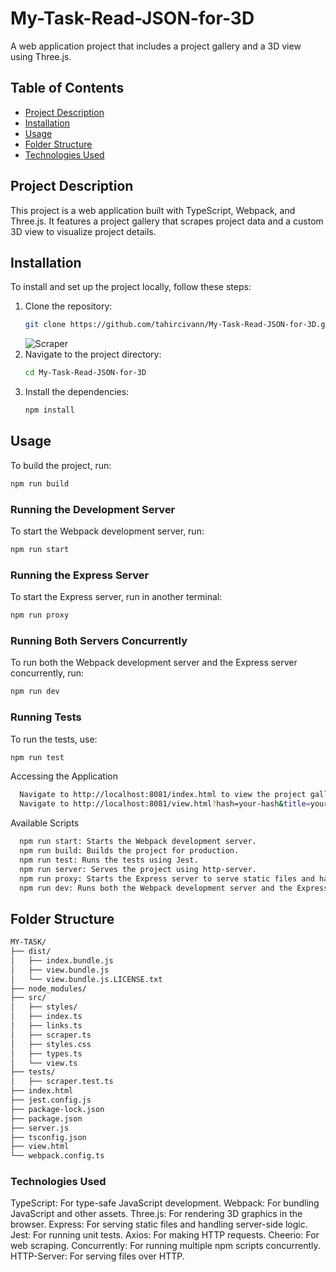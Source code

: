 # My-Task-Read-JSON-for-3D


A web application project that includes a project gallery and a 3D view using Three.js.

## Table of Contents

- [Project Description](#project-description)
- [Installation](#installation)
- [Usage](#usage)
- [Folder Structure](#folder-structure)
- [Technologies Used](#technologies-used)


## Project Description

This project is a web application built with TypeScript, Webpack, and Three.js. It features a project gallery that scrapes project data and a custom 3D view to visualize project details.

## Installation

To install and set up the project locally, follow these steps:

1. Clone the repository:
   ```sh
   git clone https://github.com/tahircivann/My-Task-Read-JSON-for-3D.git
   ```
   ![Scraper](https://github.com/tahircivann/My-Task-Read-JSON-for-3D/assets/69795597/f6d36624-be63-443e-9d5b-171f46284722)
2. Navigate to the project directory:
   ```sh
   cd My-Task-Read-JSON-for-3D
   ```
3. Install the dependencies:
   ```sh
   npm install
   ```
## Usage
To build the project, run:
   ```sh
   npm run build
   ```
### Running the Development Server
To start the Webpack development server, run:
   ```sh
   npm run start
   ```
### Running the Express Server
To start the Express server, run in another terminal:
   ```sh
  npm run proxy
   ```
### Running Both Servers Concurrently
To run both the Webpack development server and the Express server concurrently, run:
   ```sh
  npm run dev
   ```
### Running Tests
To run the tests, use:
   ```sh
  npm run test
   ```

Accessing the Application
```sh
  Navigate to http://localhost:8081/index.html to view the project gallery.
  Navigate to http://localhost:8081/view.html?hash=your-hash&title=your-title&rooms=number-of-rooms&floors=number-of-floors to view the 3D project view.
```
Available Scripts
```sh
  npm run start: Starts the Webpack development server.
  npm run build: Builds the project for production.
  npm run test: Runs the tests using Jest.
  npm run server: Serves the project using http-server.
  npm run proxy: Starts the Express server to serve static files and handle proxy requests.
  npm run dev: Runs both the Webpack development server and the Express server concurrently.
```

## Folder Structure
```sh
MY-TASK/
├── dist/
│   ├── index.bundle.js
│   ├── view.bundle.js
│   └── view.bundle.js.LICENSE.txt
├── node_modules/
├── src/
│   ├── styles/
│   ├── index.ts
│   ├── links.ts
│   ├── scraper.ts
│   ├── styles.css
│   ├── types.ts
│   └── view.ts
├── tests/
│   ├── scraper.test.ts
├── index.html
├── jest.config.js
├── package-lock.json
├── package.json
├── server.js
├── tsconfig.json
├── view.html
└── webpack.config.ts
```

### Technologies Used
TypeScript: For type-safe JavaScript development.
Webpack: For bundling JavaScript and other assets.
Three.js: For rendering 3D graphics in the browser.
Express: For serving static files and handling server-side logic.
Jest: For running unit tests.
Axios: For making HTTP requests.
Cheerio: For web scraping.
Concurrently: For running multiple npm scripts concurrently.
HTTP-Server: For serving files over HTTP.
